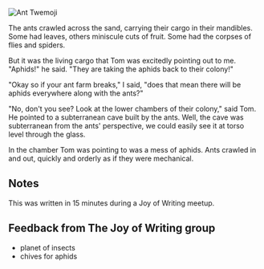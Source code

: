 ![Ant Twemoji](/j-farmers/attachments/thumbnail.svg)

The ants crawled across the sand, carrying their cargo in their mandibles. Some had leaves, others miniscule cuts of fruit. Some had the corpses of flies and spiders.

But it was the living cargo that Tom was excitedly pointing out to me. "Aphids!" he said. "They are taking the aphids back to their colony!"

"Okay so if your ant farm breaks," I said, "does that mean there will be aphids everywhere along with the ants?"

"No, don't you see? Look at the lower chambers of their colony," said Tom. He pointed to a subterranean cave built by the ants. Well, the cave was subterranean from the ants' perspective, we could easily see it at torso level through the glass.

In the chamber Tom was pointing to was a mess of aphids. Ants crawled in and out, quickly and orderly as if they were mechanical.

## Notes

This was written in 15 minutes during a Joy of Writing meetup.

## Feedback from The Joy of Writing group

+ planet of insects
+ chives for aphids